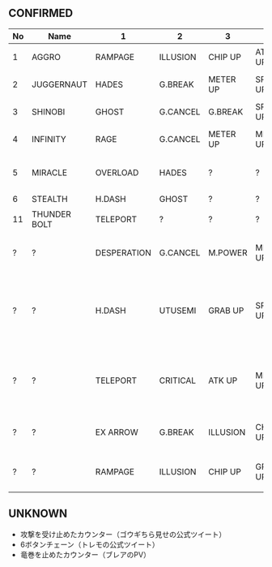 ## CONFIRMED

|No|Name|1|2|3|4|5|Note|
|--|----|-|-|-|-|-|----|
|1|AGGRO|RAMPAGE|ILLUSION|CHIP UP|ATK UP|ATK UP|βから変更なし|
|2|JUGGERNAUT|HADES|G.BREAK|METER UP|SPEED UP|ATK UP|βから変更なし|
|3|SHINOBI|GHOST|G.CANCEL|G.BREAK|SPEED UP|ATK UP|βから変更なし|
|4|INFINITY|RAGE|G.CANCEL|METER UP|METER UP|METER UP|βから変更なし|
|5|MIRACLE|OVERLOAD|HADES|?|?|?|βはILLUSION、GC、GB|
|6|STEALTH|H.DASH|GHOST|?|?|?||
|11|THUNDER BOLT|TELEPORT|?|?|?|?|ブレアPVより|
|?|?|DESPERATION|G.CANCEL|M.POWER|METER UP|METER UP|ほくとPVより。1と3は詳細不明|
|?|?|H.DASH|UTUSEMI|GRAB UP|SPEED UP|SPEED UP|通常版PVより。H.DASHが小ジャンプか？ 2は詳細不明|
|?|?|TELEPORT|CRITICAL|ATK UP|METER UP|FRENZY|通常版PVより。サンダーボルトか？ 2と5は詳細不明|
|?|?|EX ARROW|G.BREAK|ILLUSION|CHIP UP|FRENZY|通常版PVより。1と5は詳細不明|
|?|?|RAMPAGE|ILLUSION|CHIP UP|GRAB UP|E.BLOW|通常版PVより。5は詳細不明|


## UNKNOWN

- 攻撃を受け止めたカウンター（ゴウギちら見せの公式ツイート）
- 6ボタンチェーン（トレモの公式ツイート）
- 竜巻を止めたカウンター（ブレアのPV）
